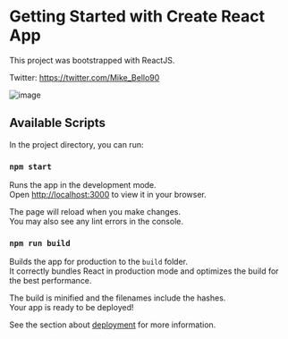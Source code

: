 # Getting Started with Create React App

This project was bootstrapped with ReactJS.

Twitter: https://twitter.com/Mike_Bello90

![image](https://user-images.githubusercontent.com/51422943/166586961-d6da0497-fccd-4fb9-b2ac-e1d3583ec94a.png)


## Available Scripts

In the project directory, you can run:

### `npm start`

Runs the app in the development mode.\
Open [http://localhost:3000](http://localhost:3000) to view it in your browser.

The page will reload when you make changes.\
You may also see any lint errors in the console.


### `npm run build`

Builds the app for production to the `build` folder.\
It correctly bundles React in production mode and optimizes the build for the best performance.

The build is minified and the filenames include the hashes.\
Your app is ready to be deployed!

See the section about [deployment](https://facebook.github.io/create-react-app/docs/deployment) for more information.



